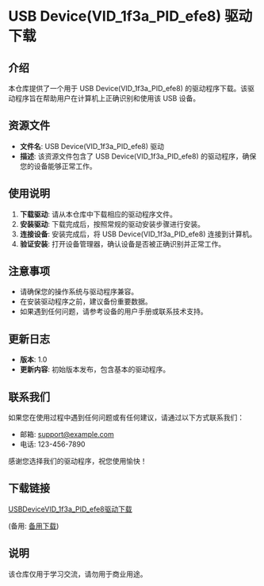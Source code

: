 # USB Device(VID_1f3a_PID_efe8) 驱动下载

## 介绍

本仓库提供了一个用于 USB Device(VID_1f3a_PID_efe8) 的驱动程序下载。该驱动程序旨在帮助用户在计算机上正确识别和使用该 USB 设备。

## 资源文件

- **文件名**: USB Device(VID_1f3a_PID_efe8) 驱动
- **描述**: 该资源文件包含了 USB Device(VID_1f3a_PID_efe8) 的驱动程序，确保您的设备能够正常工作。

## 使用说明

1. **下载驱动**: 请从本仓库中下载相应的驱动程序文件。
2. **安装驱动**: 下载完成后，按照常规的驱动安装步骤进行安装。
3. **连接设备**: 安装完成后，将 USB Device(VID_1f3a_PID_efe8) 连接到计算机。
4. **验证安装**: 打开设备管理器，确认设备是否被正确识别并正常工作。

## 注意事项

- 请确保您的操作系统与驱动程序兼容。
- 在安装驱动程序之前，建议备份重要数据。
- 如果遇到任何问题，请参考设备的用户手册或联系技术支持。

## 更新日志

- **版本**: 1.0
- **更新内容**: 初始版本发布，包含基本的驱动程序。

## 联系我们

如果您在使用过程中遇到任何问题或有任何建议，请通过以下方式联系我们：

- 邮箱: support@example.com
- 电话: 123-456-7890

感谢您选择我们的驱动程序，祝您使用愉快！

## 下载链接
[USBDeviceVID_1f3a_PID_efe8驱动下载](https://pan.quark.cn/s/a8350fb7df92) 

(备用: [备用下载](https://pan.baidu.com/s/18zmbyZguhepdKmUUaztVaA?pwd=1234))

## 说明

该仓库仅用于学习交流，请勿用于商业用途。
